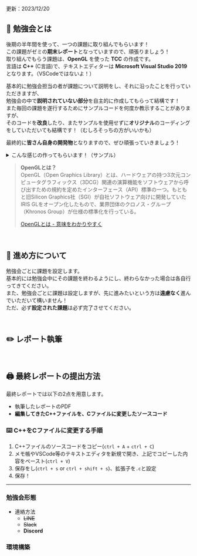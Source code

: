 更新：2023/12/20

## 📖 勉強会とは
後期の半年間を使って、一つの課題に取り組んでもらいます！  
この課題がゼミの**期末レポート**となっていますので、頑張りましょう！  
取り組んでもらう課題は、**OpenGL** を使った **TCC** の作成です。  
言語は **C++** (C言語)で、テキストエディターは **Microsoft Visual Studio 2019** となります。（VSCodeではないよ！）  

基本的に勉強会担当の者が課題について説明をし、それに沿ったことを行っていただきますが、  
勉強会の中で**説明されていない部分**を自主的に作成してもらって結構です！  
また毎回の課題を遂行するためにサンプルコードを何度か教示することがありますが、  
そのコードを**改良**したり、またサンプルを使用せずに**オリジナル**のコーディングをしていただいても結構です！（むしろそっちの方がいいかも）  

最終的に**皆さん自身の開発物**となりますので、ぜひ頑張っていきましょう！

<details><summary>こんな感じの作ってもらいます！（サンプル）</summary>
  
![sampleTCC2D](https://github.com/sutekami/tcc/blob/master/sample_tcc_2d.jpg)  
![sampeTCC3D](https://github.com/sutekami/tcc/blob/master/sample_tcc_3d.jpg)
</details>

> **OpenGLとは？**  
> OpenGL（Open Graphics Library）とは、ハードウェアの持つ3次元コンピュータグラフィックス（3DCG）関連の演算機能をソフトウェアから呼び出すための規約を定めたインターフェース（API）標準の一つ。もともと旧Silicon Graphics社（SGI）が自社ソフトウェア向けに開発していたIRIS GLをオープン化したもので、業界団体のクロノス・グループ（Khronos Group）が仕様の標準化を行っている。
> 
> [OpenGLとは - 意味をわかりやすく](https://e-words.jp/w/OpenGL.html)

<br>

## 🏃 進め方について
勉強会ごとに課題を設定します。  
基本的には勉強会中にその課題を終わるようにし、終わらなかった場合は各自行ってきてください。  
また、勉強会ごとに課題は設定しますが、先に進みたいという方は**遠慮なく**進んでいただいて構いません！  
ただ、必ず**設定された課題**は必ず完了させてください。

<br>

## ✏️ レポート執筆

<br>

## 🖨️ 最終レポートの提出方法
最終レポートでは以下の2点を用意します。
- 執筆したレポートのPDF
- **編集してきたC++ファイルを、Cファイルに変更したソースコード**

### ⌨️ C++をCファイルに変更する手順
1. C++ファイルのソースコードをコピー(`ctrl + A` + `ctrl + C`)
2. メモ帳やVSCode等のテキストエディタを新規で開き、上記でコピーした内容をペースト(`ctrl + V`)
3. 保存をし(`ctrl + s` or `ctrl + shift + s`)、拡張子を`.c`と設定
4. 保存！

---
### 勉強会形態
- 連絡方法
  - ~~LINE~~
  - ~~Slack~~
  - **Discord**
 
### 環境構築
